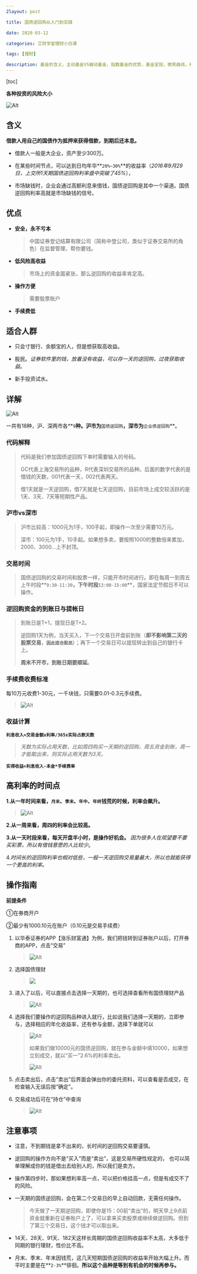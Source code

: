 ```yaml
---
2layout: post

title: 国债逆回购从入门到实践

date: 2020-03-12

categories: 艾财学堂理财小白课

tags: [理财]

description: 基金的含义，主动基金VS被动基金，指数基金的优势，基金定投，微笑曲线，根据估值来定投
---
```


[toc]

**各种投资的风险大小**

 ![Alt](https://user-images.githubusercontent.com/35519242/76495898-c60cd300-6472-11ea-8811-c678a8c49777.png)



## 含义

**借款人用自己的国债作为抵押来获得借款，到期后还本息。**

- 借款人一般是大企业，资产至少300万。

- 在某些时间节点，可以达到日均年华**`20%~30%`**的收益率（*2016年9月29日，上交所1天期国债逆回购利率盘中突破了45%*），

- 市场缺钱时，企业会通过高额利息来借钱，国债逆回购是其中一个渠道。国债逆回购利率高就是市场缺钱的信号。

## 优点

- **安全，永不亏本**

  > 中国证券登记结算有限公司（简称中登公司，类似于证券交易所的角色）在监督管理，帮你要钱。

- **低风险高收益**

  > 市场上的资金面紧张，那么逆回购的收益率肯定高。

- **操作方便**

  > 需要股票账户

- **手续费低**

## 适合人群

- 只会寸银行、余额宝的人，但是想获取高收益。
- 股民。*证券软件里的钱，放着没有收益，可以存一天的逆回购，过夜获取收益*。

- 新手投资试水。

## 详解

![Alt](https://user-images.githubusercontent.com/35519242/76496798-bee6c480-6474-11ea-8c6b-3cabc3adb4db.jpg)

一共有18种，沪、深两市各**`9`**种。沪市为**`国债逆回购`**，深市为**`企业债逆回购`**。

### 代码解释 

> 代码是我们参加国债逆回购下单时需要输入的号码。
>
> GC代表上海交易所的品种，R代表深圳交易所的品种。后面的数字代表的是借钱的天数，001代表一天，002代表两天。
>
> 借1天就是一天逆回购，借7天就是七天逆回购，目前市场上成交较活跃的是1天、3天、7天等短期性产品。

### 沪市vs深市 

> 沪市比较高：1000元为1手，100手起，即操作一次至少需要10万元。
>
> 深市：100元为1手，10手起。如果想多卖，要按照1000的整数倍来累加，2000、3000…上不封顶。

### 交易时间

> 国债逆回购的交易时间和股票一样，只能开市时间进行。即在每周一到周五上午时段**`9:30-11:30`**，下午时段**`13:00-15:00`**，国家法定节假日不可以操作。

### 逆回购资金的到账日与提帐日

> 到账日是T+1，提现日是T+2。
>
> 逆回购1天为例，当天买入，下一个交易日开盘前到账（**即不影响第二天的股票交易**，**`因此适合股民`**）；再下一个交易日可以提现转出到自己的银行卡上。
>
> **周末不开市，到账日期要顺延**。

### 手续费收费标准

每10万元收费1-30元，一千块钱，只需要0.01-0.3元手续费。

> ![Alt](https://user-images.githubusercontent.com/35519242/76497519-16d1fb00-6476-11ea-8d5c-69a5ba25563f.png) 

### 收益计算

**`利息收入=交易金额x利率/365x实际占款天数`**   

>*天数为实际占用天数，比如周四购买一天期的逆回购，周五资金到账，周一才能取出来，则实际占用天数为3天。*

**`实得收益=利息收入-本金*手续费率`**

## 高利率的时间点

**1.从一年时间来看，`月末`、`季末`、`年中`、`年终`钱荒的时候，利率会飙升。**

> ![Alt](https://user-images.githubusercontent.com/35519242/76498492-f6a33b80-6477-11ea-9be0-e38be0c34787.png)

**2.从一周来看，周四的利率会比较高。**

**3.从一天时段来看，每天开盘半小时，是操作好机会。** *因为很多人在观望要不要买彩票，所以有借钱意愿的人比较少*。

4.*时间长的逆回购利率也相对低些，一般一天逆回购交易量最大，所以也就能获得一个更高的利率。*

## 操作指南

**前提条件**

①在券商开户

②最少有1000.10元在账户（0.10元是交易手续费）

1. 以华泰证券的APP【涨乐财富通】为例，我们把钱转到证券账户以后，打开券商的APP，点击“交易”

   >![Alt](https://user-images.githubusercontent.com/35519242/76506011-65d35c80-6485-11ea-98ab-95e071875f37.png)

2. 选择国债理财

   >![](https://user-images.githubusercontent.com/35519242/76506270-d8dcd300-6485-11ea-9382-deb63005a5ab.png)

3. 进入了以后，可以直接点击选择一天期的，也可选择查看所有国债理财产品

   > ![Alt](https://user-images.githubusercontent.com/35519242/76506477-31ac6b80-6486-11ea-826d-64a3faa785b6.png)

4. 选择我们要操作的逆回购品种进入就行，比如说我们选择一天期的，立即参与，选择相应的年化收益率，还有参与金额，选择下单就可以

   >![Alt](https://user-images.githubusercontent.com/35519242/76506693-8bad3100-6486-11ea-9705-28598cc44674.png)
   >
   >如果我们做10000元的国债逆回购，就在参与金额中填10000，如果想立刻成交，就以“买一”2.6%的利率卖出。
   >
   >![Alt](https://user-images.githubusercontent.com/35519242/76506998-0413f200-6487-11ea-8143-a1d85a86dd2e.png)

5. 点击卖出后，点击“卖出”后界面会弹出你的委托资料，可以查看是否成交，在检查输入无误后按“确定”。

6. 交易成功后可在“持仓”中查询

   >![Alt](https://user-images.githubusercontent.com/35519242/76507219-5fde7b00-6487-11ea-8508-260f72bad34a.png)

## 注意事项

- 注意，不到期钱是拿不出来的，长时间的逆回购交易要谨慎。

- 逆回购的操作方向不是“买入”而是“卖出”，这是交易所硬性规定的， 也可以简单理解成你的钱是借出去给别人的，所以我们是卖方。

- 操作第四步时，那如果想利率高一点，可以把价格挂高一点，但是有成交不了的风险。

- 一天期的国债逆回购，会在第二个交易日的早上自动回款，无需任何操作。

  > 今天做了一天期逆回购，即使你是15：00前“卖出”的，明天早上9点前资金就重新在证券账户上了，可以拿来买卖股票或继续做逆回购。但到了第三个交易日，这个钱才可以取出来。

- 14天、28天、91天、182天这样长周期的国债逆回购收益率不太高，大多低于同期的银行理财，性价比不高。
- 月末、季末、年末因钱荒，这几天短期国债逆回购的收益率开始大幅上升。而平时主要是在**`2-3%`**徘徊。**所以这个品种是等到有机会的时候再参与。**

